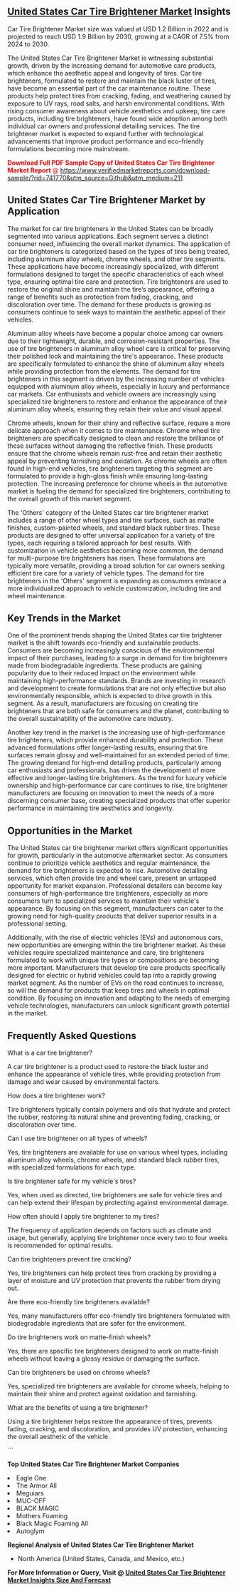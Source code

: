 <h2><a href="https://www.verifiedmarketreports.com/download-sample/?rid=741770&amp;utm_source=Github&amp;utm_medium=211" target="_blank">United States Car Tire Brightener Market</a> Insights</h2><p>Car Tire Brightener Market size was valued at USD 1.2 Billion in 2022 and is projected to reach USD 1.9 Billion by 2030, growing at a CAGR of 7.5% from 2024 to 2030.</p><p><p>The United States Car Tire Brightener Market is witnessing substantial growth, driven by the increasing demand for automotive care products, which enhance the aesthetic appeal and longevity of tires. Car tire brighteners, formulated to restore and maintain the black luster of tires, have become an essential part of the car maintenance routine. These products help protect tires from cracking, fading, and weathering caused by exposure to UV rays, road salts, and harsh environmental conditions. With rising consumer awareness about vehicle aesthetics and upkeep, tire care products, including tire brighteners, have found wide adoption among both individual car owners and professional detailing services. The tire brightener market is expected to expand further with technological advancements that improve product performance and eco-friendly formulations becoming more mainstream. <p><span class=""><span style="color: #ff0000;"><strong>Download Full PDF Sample Copy of United States Car Tire Brightener Market Report</strong> @ </span><a href="https://www.verifiedmarketreports.com/download-sample/?rid=741770&amp;utm_source=Github&amp;utm_medium=211" target="_blank">https://www.verifiedmarketreports.com/download-sample/?rid=741770&amp;utm_source=Github&amp;utm_medium=211</a></span></p></p><h2>United States Car Tire Brightener Market by Application</h2><p>The market for car tire brighteners in the United States can be broadly segmented into various applications. Each segment serves a distinct consumer need, influencing the overall market dynamics. The application of car tire brighteners is categorized based on the types of tires being treated, including aluminum alloy wheels, chrome wheels, and other tire segments. These applications have become increasingly specialized, with different formulations designed to target the specific characteristics of each wheel type, ensuring optimal tire care and protection. Tire brighteners are used to restore the original shine and maintain the tire’s appearance, offering a range of benefits such as protection from fading, cracking, and discoloration over time. The demand for these products is growing as consumers continue to seek ways to maintain the aesthetic appeal of their vehicles.<p>Aluminum alloy wheels have become a popular choice among car owners due to their lightweight, durable, and corrosion-resistant properties. The use of tire brighteners in aluminum alloy wheel care is critical for preserving their polished look and maintaining the tire's appearance. These products are specifically formulated to enhance the shine of aluminum alloy wheels while providing protection from the elements. The demand for tire brighteners in this segment is driven by the increasing number of vehicles equipped with aluminum alloy wheels, especially in luxury and performance car markets. Car enthusiasts and vehicle owners are increasingly using specialized tire brighteners to restore and enhance the appearance of their aluminum alloy wheels, ensuring they retain their value and visual appeal.<p>Chrome wheels, known for their shiny and reflective surface, require a more delicate approach when it comes to tire maintenance. Chrome wheel tire brighteners are specifically designed to clean and restore the brilliance of these surfaces without damaging the reflective finish. These products ensure that the chrome wheels remain rust-free and retain their aesthetic appeal by preventing tarnishing and oxidation. As chrome wheels are often found in high-end vehicles, tire brighteners targeting this segment are formulated to provide a high-gloss finish while ensuring long-lasting protection. The increasing preference for chrome wheels in the automotive market is fueling the demand for specialized tire brighteners, contributing to the overall growth of this market segment.<p>The 'Others' category of the United States car tire brightener market includes a range of other wheel types and tire surfaces, such as matte finishes, custom-painted wheels, and standard black rubber tires. These products are designed to offer universal application for a variety of tire types, each requiring a tailored approach for best results. With customization in vehicle aesthetics becoming more common, the demand for multi-purpose tire brighteners has risen. These formulations are typically more versatile, providing a broad solution for car owners seeking efficient tire care for a variety of vehicle types. The demand for tire brighteners in the 'Others' segment is expanding as consumers embrace a more individualized approach to vehicle customization, including tire and wheel maintenance.<h2>Key Trends in the Market</h2><p>One of the prominent trends shaping the United States car tire brightener market is the shift towards eco-friendly and sustainable products. Consumers are becoming increasingly conscious of the environmental impact of their purchases, leading to a surge in demand for tire brighteners made from biodegradable ingredients. These products are gaining popularity due to their reduced impact on the environment while maintaining high-performance standards. Brands are investing in research and development to create formulations that are not only effective but also environmentally responsible, which is expected to drive growth in this segment. As a result, manufacturers are focusing on creating tire brighteners that are both safe for consumers and the planet, contributing to the overall sustainability of the automotive care industry.<p>Another key trend in the market is the increasing use of high-performance tire brighteners, which provide enhanced durability and protection. These advanced formulations offer longer-lasting results, ensuring that tire surfaces remain glossy and well-maintained for an extended period of time. The growing demand for high-end detailing products, particularly among car enthusiasts and professionals, has driven the development of more effective and longer-lasting tire brighteners. As the trend for luxury vehicle ownership and high-performance car care continues to rise, tire brightener manufacturers are focusing on innovation to meet the needs of a more discerning consumer base, creating specialized products that offer superior performance in maintaining tire aesthetics and longevity.<h2>Opportunities in the Market</h2><p>The United States car tire brightener market offers significant opportunities for growth, particularly in the automotive aftermarket sector. As consumers continue to prioritize vehicle aesthetics and regular maintenance, the demand for tire brighteners is expected to rise. Automotive detailing services, which often provide tire and wheel care, present an untapped opportunity for market expansion. Professional detailers can become key consumers of high-performance tire brighteners, especially as more consumers turn to specialized services to maintain their vehicle's appearance. By focusing on this segment, manufacturers can cater to the growing need for high-quality products that deliver superior results in a professional setting.<p>Additionally, with the rise of electric vehicles (EVs) and autonomous cars, new opportunities are emerging within the tire brightener market. As these vehicles require specialized maintenance and care, tire brighteners formulated to work with unique tire types or compositions are becoming more important. Manufacturers that develop tire care products specifically designed for electric or hybrid vehicles could tap into a rapidly growing market segment. As the number of EVs on the road continues to increase, so will the demand for products that keep tires and wheels in optimal condition. By focusing on innovation and adapting to the needs of emerging vehicle technologies, manufacturers can unlock significant growth potential in the market.<h2>Frequently Asked Questions</h2><p>What is a car tire brightener?</p><p>A car tire brightener is a product used to restore the black luster and enhance the appearance of vehicle tires, while providing protection from damage and wear caused by environmental factors.</p><p>How does a tire brightener work?</p><p>Tire brighteners typically contain polymers and oils that hydrate and protect the rubber, restoring its natural shine and preventing fading, cracking, or discoloration over time.</p><p>Can I use tire brightener on all types of wheels?</p><p>Yes, tire brighteners are available for use on various wheel types, including aluminum alloy wheels, chrome wheels, and standard black rubber tires, with specialized formulations for each type.</p><p>Is tire brightener safe for my vehicle's tires?</p><p>Yes, when used as directed, tire brighteners are safe for vehicle tires and can help extend their lifespan by protecting against environmental damage.</p><p>How often should I apply tire brightener to my tires?</p><p>The frequency of application depends on factors such as climate and usage, but generally, applying tire brightener once every two to four weeks is recommended for optimal results.</p><p>Can tire brighteners prevent tire cracking?</p><p>Yes, tire brighteners can help protect tires from cracking by providing a layer of moisture and UV protection that prevents the rubber from drying out.</p><p>Are there eco-friendly tire brighteners available?</p><p>Yes, many manufacturers offer eco-friendly tire brighteners formulated with biodegradable ingredients that are safer for the environment.</p><p>Do tire brighteners work on matte-finish wheels?</p><p>Yes, there are specific tire brighteners designed to work on matte-finish wheels without leaving a glossy residue or damaging the surface.</p><p>Can tire brighteners be used on chrome wheels?</p><p>Yes, specialized tire brighteners are available for chrome wheels, helping to maintain their shine and protect against oxidation and tarnishing.</p><p>What are the benefits of using a tire brightener?</p><p>Using a tire brightener helps restore the appearance of tires, prevents fading, cracking, and discoloration, and provides UV protection, enhancing the overall aesthetic of the vehicle.</p>```</p><p><strong>Top United States Car Tire Brightener Market Companies</strong></p><div data-test-id=""><p><li>Eagle One</li><li> The Armor All</li><li> Meguiars</li><li> MUC-OFF</li><li> BLACK MAGIC</li><li> Mothers Foaming</li><li> Black Magic Foaming All</li><li> Autoglym</li></p><div><strong>Regional Analysis of&nbsp;United States Car Tire Brightener Market</strong></div><ul><li dir="ltr"><p dir="ltr">North America&nbsp;(United States, Canada, and Mexico, etc.)</p></li></ul><p><strong>For More Information or Query, Visit @&nbsp;</strong><strong><a href="https://www.verifiedmarketreports.com/product/car-tire-brightener-market/?utm_source=Github&amp;utm_medium=211" target="_blank">United States Car Tire Brightener Market Insights Size And Forecast</a></strong></p></div>
